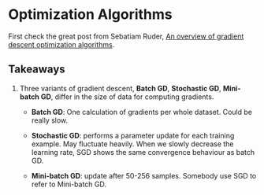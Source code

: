 # Optimization Algorithms

First check the great post from Sebatiam Ruder, [An overview of gradient descent optimization algorithms](https://ruder.io/optimizing-gradient-descent/index.html).

## Takeaways

1. Three variants of gradient descent, **Batch GD**, **Stochastic GD**, **Mini-batch GD**, differ in the size of data for computing gradients.
    * **Batch GD**: One calculation of gradients per whole dataset. Could be really slow.

    * **Stochastic GD**: performs a parameter update for each training example. May fluctuate heavily. When we slowly decrease the learning rate, SGD shows the same convergence behaviour as batch GD.

    * **Mini-batch GD**: update after 50-256 samples. Somebody use SGD to refer to Mini-batch GD.
